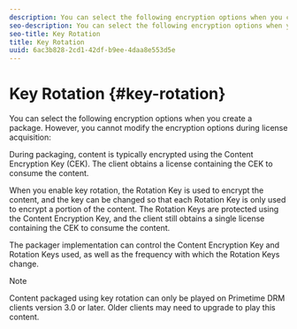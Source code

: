 ```yaml
---
description: You can select the following encryption options when you create a package. However, you cannot modify the encryption options during license acquisition 
seo-description: You can select the following encryption options when you create a package. However, you cannot modify the encryption options during license acquisition 
seo-title: Key Rotation
title: Key Rotation
uuid: 6ac3b828-2cd1-42df-b9ee-4daa8e553d5e
---
```


# Key Rotation {#key-rotation}

You can select the following encryption options when you create a package. However, you cannot modify the encryption options during license acquisition:

During packaging, content is typically encrypted using the Content Encryption Key (CEK). The client obtains a license containing the CEK to consume the content.

When you enable key rotation, the Rotation Key is used to encrypt the content, and the key can be changed so that each Rotation Key is only used to encrypt a portion of the content. The Rotation Keys are protected using the Content Encryption Key, and the client still obtains a single license containing the CEK to consume the content.

The packager implementation can control the Content Encryption Key and Rotation Keys used, as well as the frequency with which the Rotation Keys change.

>[!NOTE]
>
>Content packaged using key rotation can only be played on Primetime DRM clients version 3.0 or later. Older clients may need to upgrade to play this content.
